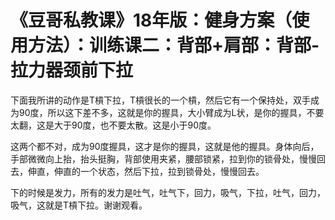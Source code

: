 # 《豆哥私教课》18年版：健身方案（使用方法）：训练课二：背部+肩部：背部-拉力器颈前下拉

下面我所讲的动作是T槓下拉，T槓很长的一个槓，然后它有一个保持处，双手成为90度，所以这下差不多，这就是你的握具，大小臂成为L状，是你的握具，不要太翻，这是大于90度，也不要太散。这是小于90度。

这两个都不对，成为90度握具，这才是你的握具，这就是他的握具。身体向后，手部微微向上抬，抬头挺胸，背部使用夹紧，腰部锁紧，拉到你的锁骨处，慢慢回去，伸直，伸直的一个状态，然后下拉，拉到锁骨处，慢慢回去。

下的时候是发力，所有的发力是吐气，吐气下，回力，吸气，下拉，吐气，回力，吸气，这就是T槓下拉。谢谢观看。

